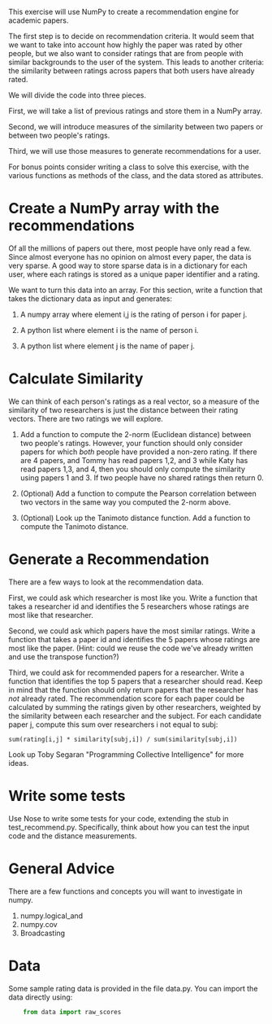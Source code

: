 This exercise will use NumPy to create a recommendation engine for
academic papers.

The first step is to decide on recommendation criteria. It would seem
that we want to take into account how highly the paper was rated by
other people, but we also want to consider ratings that are from people
with similar backgrounds to the user of the system. This leads to
another criteria: the similarity between ratings across papers that both
users have already rated.

We will divide the code into three pieces.

First, we will take a list of previous ratings and store them in a NumPy
array.

Second, we will introduce measures of the similarity between two
papers or between two people's ratings.

Third, we will use those measures to generate recommendations for a
user.

For bonus points consider writing a class to solve this exercise, with
the various functions as methods of the class, and the data stored as
attributes.


Create a NumPy array with the recommendations
=============================================

Of all the millions of papers out there, most people have only read a
few. Since almost everyone has no opinion on almost every paper, the
data is very sparse. A good way to store sparse data is in a dictionary
for each user, where each ratings is stored as a unique paper identifier
and a rating.

We want to turn this data into an array. For this section, write a function
that takes the dictionary data as input and generates:

1.  A numpy array where element i,j is the rating of person i for paper
    j.

2.  A python list where element i is the name of person i.

3.  A python list where element j is the name of paper j.

Calculate Similarity
====================

We can think of each person's ratings as a real vector, so a measure of
the similarity of two researchers is just the distance between their
rating vectors. There are two ratings we will explore.

1. Add a function to compute the 2-norm (Euclidean distance) between two people's
   ratings. However, your function should only consider papers for which *both*
   people have provided a non-zero rating. If there are 4 papers, and Tommy has
   read papers 1,2, and 3 while Katy has read papers 1,3, and 4, then you should
   only compute the similarity using papers 1 and 3. If two people have no
   shared ratings then return 0.

2. (Optional) Add a function to compute the Pearson correlation between two
   vectors in the same way you computed the 2-norm above.

3. (Optional) Look up the Tanimoto distance function. Add a function to
   compute the Tanimoto distance.

Generate a Recommendation
=========================

There are a few ways to look at the recommendation data.

First, we could ask which researcher is most like you. Write a function
that takes a researcher id and identifies the 5 researchers whose
ratings are most like that researcher.

Second, we could ask which papers have the most similar ratings. Write a
function that takes a paper id and identifies the 5 papers whose ratings
are most like the paper. (Hint: could we reuse the code we've already
written and use the transpose function?)

Third, we could ask for recommended papers for a researcher. Write a
function that identifies the top 5 papers that a researcher should
read.  Keep in mind that the function should only return papers that
the researcher has *not* already rated. The recommendation score for
each paper could be calculated by summing the ratings given by other
researchers, weighted by the similarity between each researcher and
the subject. For each candidate paper j, compute this sum over
researchers i not equal to subj:

    sum(rating[i,j] * similarity[subj,i]) / sum(similarity[subj,i])

Look up Toby Segaran "Programming Collective Intelligence" for more
ideas.


Write some tests
================

Use Nose to write some tests for your code, extending the stub in
test_recommend.py. Specifically, think about how you can test the
input code and the distance measurements.

General Advice
==============

There are a few functions and concepts you will want to investigate in numpy.

1. numpy.logical\_and
2. numpy.cov
3. Broadcasting

Data
====

Some sample rating data is provided in the file data.py.  You can import
the data directly using:

```python
    from data import raw_scores
```
